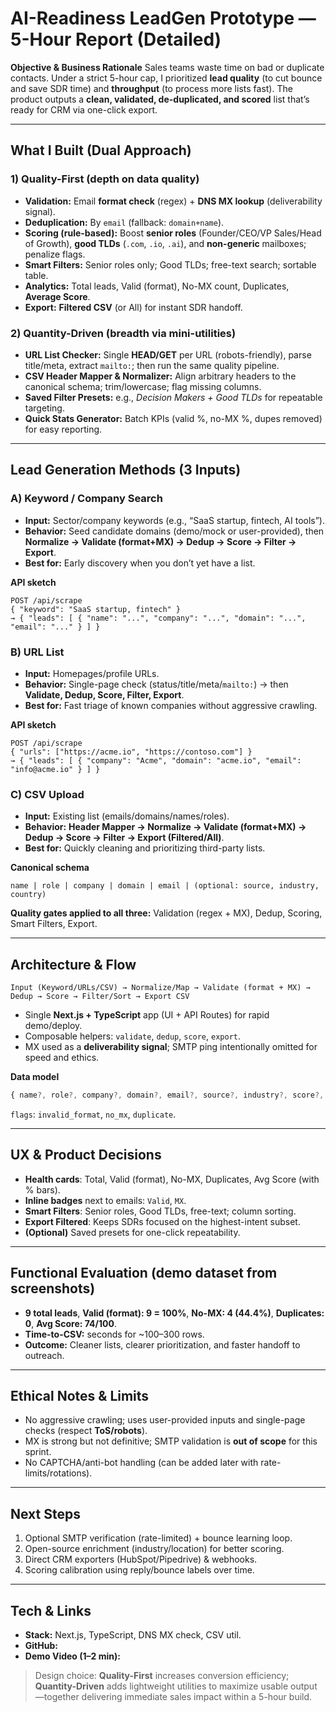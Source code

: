 # AI-Readiness LeadGen Prototype — 5-Hour Report (Detailed)

**Objective & Business Rationale**
Sales teams waste time on bad or duplicate contacts. Under a strict 5-hour cap, I prioritized **lead quality** (to cut bounce and save SDR time) and **throughput** (to process more lists fast). The product outputs a **clean, validated, de-duplicated, and scored** list that’s ready for CRM via one-click export.

---

## What I Built (Dual Approach)

### 1) Quality-First (depth on data quality)

* **Validation:** Email **format check** (regex) + **DNS MX lookup** (deliverability signal).
* **Deduplication:** By `email` (fallback: `domain+name`).
* **Scoring (rule-based):** Boost **senior roles** (Founder/CEO/VP Sales/Head of Growth), **good TLDs** (`.com`, `.io`, `.ai`), and **non-generic** mailboxes; penalize flags.
* **Smart Filters:** Senior roles only; Good TLDs; free-text search; sortable table.
* **Analytics:** Total leads, Valid (format), No-MX count, Duplicates, **Average Score**.
* **Export:** **Filtered CSV** (or All) for instant SDR handoff.

### 2) Quantity-Driven (breadth via mini-utilities)

* **URL List Checker:** Single **HEAD/GET** per URL (robots-friendly), parse title/meta, extract `mailto:`; then run the same quality pipeline.
* **CSV Header Mapper & Normalizer:** Align arbitrary headers to the canonical schema; trim/lowercase; flag missing columns.
* **Saved Filter Presets:** e.g., *Decision Makers + Good TLDs* for repeatable targeting.
* **Quick Stats Generator:** Batch KPIs (valid %, no-MX %, dupes removed) for easy reporting.

---

## Lead Generation Methods (3 Inputs)

### A) Keyword / Company Search

* **Input:** Sector/company keywords (e.g., “SaaS startup, fintech, AI tools”).
* **Behavior:** Seed candidate domains (demo/mock or user-provided), then **Normalize → Validate (format+MX) → Dedup → Score → Filter → Export**.
* **Best for:** Early discovery when you don’t yet have a list.

**API sketch**

```http
POST /api/scrape
{ "keyword": "SaaS startup, fintech" }
→ { "leads": [ { "name": "...", "company": "...", "domain": "...", "email": "..." } ] }
```

### B) URL List

* **Input:** Homepages/profile URLs.
* **Behavior:** Single-page check (status/title/meta/`mailto:`) → then **Validate, Dedup, Score, Filter, Export**.
* **Best for:** Fast triage of known companies without aggressive crawling.

**API sketch**

```http
POST /api/scrape
{ "urls": ["https://acme.io", "https://contoso.com"] }
→ { "leads": [ { "company": "Acme", "domain": "acme.io", "email": "info@acme.io" } ] }
```

### C) CSV Upload

* **Input:** Existing list (emails/domains/names/roles).
* **Behavior:** **Header Mapper → Normalize → Validate (format+MX) → Dedup → Score → Filter → Export (Filtered/All)**.
* **Best for:** Quickly cleaning and prioritizing third-party lists.

**Canonical schema**

```
name | role | company | domain | email | (optional: source, industry, country)
```

**Quality gates applied to all three:** Validation (regex + MX), Dedup, Scoring, Smart Filters, Export.

---

## Architecture & Flow

`Input (Keyword/URLs/CSV) → Normalize/Map → Validate (format + MX) → Dedup → Score → Filter/Sort → Export CSV`

* Single **Next.js + TypeScript** app (UI + API Routes) for rapid demo/deploy.
* Composable helpers: `validate`, `dedup`, `score`, `export`.
* MX used as a **deliverability signal**; SMTP ping intentionally omitted for speed and ethics.

**Data model**

```ts
{ name?, role?, company?, domain?, email?, source?, industry?, score?, flags?: string[] }
```

`flags`: `invalid_format`, `no_mx`, `duplicate`.

---

## UX & Product Decisions

* **Health cards**: Total, Valid (format), No-MX, Duplicates, Avg Score (with % bars).
* **Inline badges** next to emails: `Valid`, `MX`.
* **Smart Filters**: Senior roles, Good TLDs, free-text; column sorting.
* **Export Filtered**: Keeps SDRs focused on the highest-intent subset.
* **(Optional)** Saved presets for one-click repeatability.

---

## Functional Evaluation (demo dataset from screenshots)

* **9 total leads**, **Valid (format): 9 = 100%**, **No-MX: 4 (44.4%)**, **Duplicates: 0**, **Avg Score: 74/100**.
* **Time-to-CSV:** seconds for \~100–300 rows.
* **Outcome:** Cleaner lists, clearer prioritization, and faster handoff to outreach.

---

## Ethical Notes & Limits

* No aggressive crawling; uses user-provided inputs and single-page checks (respect **ToS/robots**).
* MX is strong but not definitive; SMTP validation is **out of scope** for this sprint.
* No CAPTCHA/anti-bot handling (can be added later with rate-limits/rotations).

---

## Next Steps

1. Optional SMTP verification (rate-limited) + bounce learning loop.
2. Open-source enrichment (industry/location) for better scoring.
3. Direct CRM exporters (HubSpot/Pipedrive) & webhooks.
4. Scoring calibration using reply/bounce labels over time.

---

## Tech & Links

* **Stack:** Next.js, TypeScript, DNS MX check, CSV util.
* **GitHub:** *<add repository URL>*
* **Demo Video (1–2 min):** *<add link>*

> Design choice: **Quality-First** increases conversion efficiency; **Quantity-Driven** adds lightweight utilities to maximize usable output—together delivering immediate sales impact within a 5-hour build.
